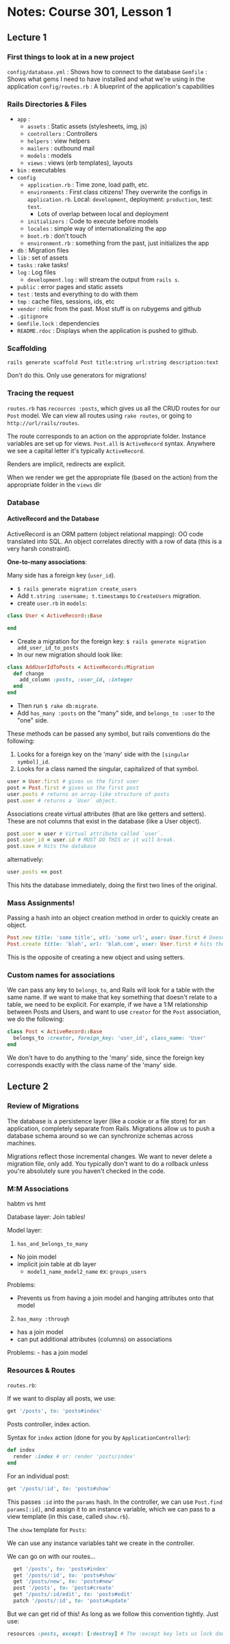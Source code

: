 # Notes: Course 301, Lesson 1

## Lecture 1

### First things to look at in a new project

`config/database.yml` : Shows how to connect to the database
`Gemfile` : Shows what gems I need to have installed and what we're using in the application
`config/routes.rb` : A blueprint of the application's capabilities

### Rails Directories & Files

- `app` :
  - `assets` : Static assets (stylesheets, img, js)
  - `controllers` : Controllers
  - `helpers` : view helpers
  - `mailers` : outbound mail
  - `models` : models
  - `views` : views (erb templates), layouts
- `bin` : executables
- `config`
  - `application.rb` : Time zone, load path, etc.
  - `environments` : First class citizens! They overwrite the configs in `application.rb`. Local: `development`, deployment: `production`,  test: `test`.
    - Lots of overlap between local and deployment
  - `initializers` : Code to execute before models
  - `locales` : simple way of internationalizing the app
  - `boot.rb` : don't touch
  - `environment.rb` : something from the past, just initializes the app
- `db` : Migration files
- `lib` : set of assets
 - `tasks` : rake tasks!
- `log` : Log files
   - `development.log` : will stream the output from `rails s`.
- `public` : error pages and static assets
- `test` : tests and everything to do with them
- `tmp` : cache files, sessions, ids, etc
- `vendor` : relic from the past. Most stuff is on rubygems and github
- `.gitignore`
- `Gemfile.lock` : dependencies
- `README.rdoc` : Displays when the application is pushed to github.

### Scaffolding

`rails generate scaffold Post title:string url:string description:text`

Don't do this. Only use generators for migrations!

### Tracing the request

`routes.rb` has `recources :posts`, which gives us all the CRUD routes for our `Post` model. We can view all routes using `rake routes`, or going to `http://url/rails/routes`.

The route corresponds to an action on the appropriate folder. Instance variables are set up for views. `Post.all` is `ActiveRecord` syntax. Anywhere we see a capital letter it's typically `ActiveRecord`.

Renders are implicit, redirects are explicit.

When we render we get the appropriate file (based on the action) from the appropriate folder in the `views` dir

### Database

#### ActiveRecord and the Database

ActiveRecord is an ORM pattern (object relational mapping): OO code translated into SQL. An object correlates directly with a row of data (this is a very harsh constraint).

**One-to-many associations**:

Many side has a foreign key (`user_id`).

- `$ rails generate migration create_users`
- Add `t.string :username; t.timestamps` to `CreateUsers` migration.
- create `user.rb` in `models`:

```ruby
class User < ActiveRecord::Base

end
```

- Create a migration for the foreign key: `$ rails generate migration add_user_id_to_posts`
- In our new migration should look like:

```ruby
class AddUserIdToPosts < ActiveRecord::Migration
  def change
    add_column :posts, :user_id, :integer
  end
end
```

- Then run `$ rake db:migrate`.
- Add `has_many :posts` on the "many" side, and `belongs_to :user` to the "one" side.

These methods can be passed any symbol, but rails conventions do the following:

1. Looks for a foreign key on the 'many' side with the `[singular symbol]_id`.
2. Looks for a class named the singular, capitalized of that symbol.

```ruby
user = User.first # gives us the first user
post = Post.first # gives us the first post
user.posts # returns an array-like structure of posts
post.user # returns a `User` object.
```

Associations create virtual attributes (that are like getters and setters). These are not columns that exist in the database (like a User object).

```ruby
post.user = user # Virtual attribute called `user`.
post.user_id = user.id # MUST DO THIS or it will break.
post.save # Hits the database
```

alternatively:

```ruby
user.posts << post
```

This hits the database immediately, doing the first two lines of the original.

### Mass Assignments!

Passing a hash into an object creation method in order to quickly create an object.

```ruby
Post.new title: 'some title', utl: 'some url', user: User.first # Doesn't hit database
Post.create title: 'blah', url: 'blah.com', user: User.first # hits the database
```

This is the opposite of creating a new object and using setters.

### Custom names for associations

We can pass any key to `belongs_to`, and Rails will look for a table with the same name. If we want to make that key something that doesn't relate to a table, we need to be explicit. For example, if we have a 1:M relationship between Posts and Users, and want to use `creator` for the `Post` association, we do the following:

```ruby
class Post < ActiveRecord::Base
  belongs_to :creator, foreign_key: 'user_id', class_name: 'User'
end
```

We don't have to do anything to the 'many' side, since the foreign key corresponds exactly with the class name of the 'many' side.

## Lecture 2

### Review of Migrations

The database is a persistence layer (like a cookie or a file store) for an application, completely separate from Rails. Migrations allow us to push a database schema around so we can synchronize schemas across machines.

Migrations reflect those incremental changes. We want to never delete a migration file, only add. You typically don't want to do a rollback unless you're absolutely sure you haven't checked in the code.

### M:M Associations

habtm vs hmt

Database layer: Join tables!

Model layer:

1. `has_and_belongs_to_many`
  - No join model
  - implicit join table at db layer
    - `model1_name_model2_name` ex: `groups_users`

Problems:
  - Prevents us from having a join model and hanging attributes onto that model

2. `has_many :through`
  - has a join model
  - can put additional attributes (columns) on associations

  Problems:
    - has a join model

### Resources & Routes

`routes.rb`:

If we want to display all posts, we use:

```ruby
get '/posts', to: 'posts#index'
```

Posts controller, index action.

Syntax for `index` action (done for you by `ApplicationController`):

```ruby
def index
  render :index # or: render 'posts/index'
end
```

For an individual post:

```ruby
get '/posts/:id', to: 'posts#show'
```

This passes `:id` into the `params` hash. In the controller, we can use `Post.find params[:id]`, and assign it to an instance variable, which we can pass to a view template (in this case, called `show.rb`).

The `show` template for `Posts`:

We can use any instance variables taht we create in the controller.

We can go on with our routes...

```ruby
  get '/posts', to: 'posts#index'
  get '/posts/:id', to: 'posts#show'
  get '/posts/new', to: 'posts#new'
  post '/posts', to: 'posts#create'
  get '/posts/:id/edit', to: 'posts#edit'
  patch '/posts/:id', to: 'posts#update'
```

But we can get rid of this! As long as we follow this convention tightly. Just use:

```ruby
resources :posts, except: [:destroy] # The :except key lets us lock down the destroy action. We don't always want to open everything up.
```
